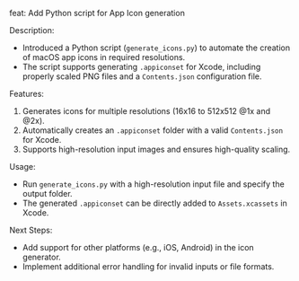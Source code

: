 feat: Add Python script for App Icon generation

Description:
- Introduced a Python script (`generate_icons.py`) to automate the creation of macOS app icons in required resolutions.
- The script supports generating `.appiconset` for Xcode, including properly scaled PNG files and a `Contents.json` configuration file.

Features:
1. Generates icons for multiple resolutions (16x16 to 512x512 @1x and @2x).
2. Automatically creates an `.appiconset` folder with a valid `Contents.json` for Xcode.
3. Supports high-resolution input images and ensures high-quality scaling.

Usage:
- Run `generate_icons.py` with a high-resolution input file and specify the output folder.
- The generated `.appiconset` can be directly added to `Assets.xcassets` in Xcode.

Next Steps:
- Add support for other platforms (e.g., iOS, Android) in the icon generator.
- Implement additional error handling for invalid inputs or file formats.
